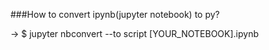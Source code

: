 ###How to convert ipynb(jupyter notebook) to py?

-> $ jupyter nbconvert --to script [YOUR_NOTEBOOK].ipynb
